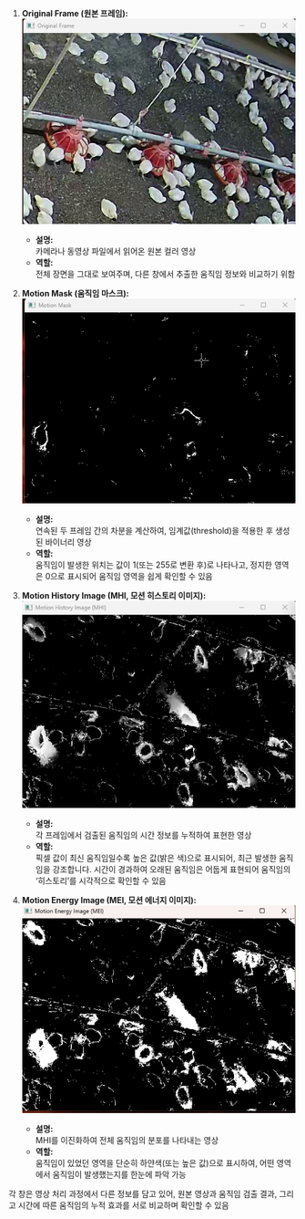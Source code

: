 1. **Original Frame (원본 프레임):**  
![원본](<결과물 사진/02.original Frame.png>)
   - **설명:**  
     카메라나 동영상 파일에서 읽어온 원본 컬러 영상
   - **역할:**  
     전체 장면을 그대로 보여주며, 다른 창에서 추출한 움직임 정보와 비교하기 위함

2. **Motion Mask (움직임 마스크):**  
![움직임](<결과물 사진/03.Motion Mask.png>)
   - **설명:**  
     연속된 두 프레임 간의 차분을 계산하여, 임계값(threshold)을 적용한 후 생성된 바이너리 영상  
   - **역할:**  
     움직임이 발생한 위치는 값이 1(또는 255로 변환 후)로 나타나고, 정지한 영역은 0으로 표시되어 움직임 영역을 쉽게 확인할 수 있음

3. **Motion History Image (MHI, 모션 히스토리 이미지):**  
![모션 히스토리](<결과물 사진/04. Motion Energy Image(MHI).png>)
   - **설명:**  
     각 프레임에서 검출된 움직임의 시간 정보를 누적하여 표현한 영상
   - **역할:**  
     픽셀 값이 최신 움직임일수록 높은 값(밝은 색)으로 표시되어, 최근 발생한 움직임을 강조합니다. 시간이 경과하여 오래된 움직임은 어둡게 표현되어 움직임의 ‘히스토리’를 시각적으로 확인할 수 있음

4. **Motion Energy Image (MEI, 모션 에너지 이미지):**  
![모션 에너지](<결과물 사진/05. Motion Energy Image(MEI).png>)
   - **설명:**  
     MHI를 이진화하여 전체 움직임의 분포를 나타내는 영상  
   - **역할:**  
     움직임이 있었던 영역을 단순히 하얀색(또는 높은 값)으로 표시하여, 어떤 영역에서 움직임이 발생했는지를 한눈에 파악 가능

각 창은 영상 처리 과정에서 다른 정보를 담고 있어, 원본 영상과 움직임 검출 결과, 그리고 시간에 따른 움직임의 누적 효과를 서로 비교하며 확인할 수 있음